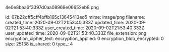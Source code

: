 4e0e8baa6f3397d0aa08969e06652eb8.png

id: 07b22dff5cff4bffb165c13645413ed5
mime: image/png
filename: 
created_time: 2020-09-02T21:53:40.333Z
updated_time: 2020-09-02T21:53:40.333Z
user_created_time: 2020-09-02T21:53:40.333Z
user_updated_time: 2020-09-02T21:53:40.333Z
file_extension: png
encryption_cipher_text: 
encryption_applied: 0
encryption_blob_encrypted: 0
size: 25138
is_shared: 0
type_: 4